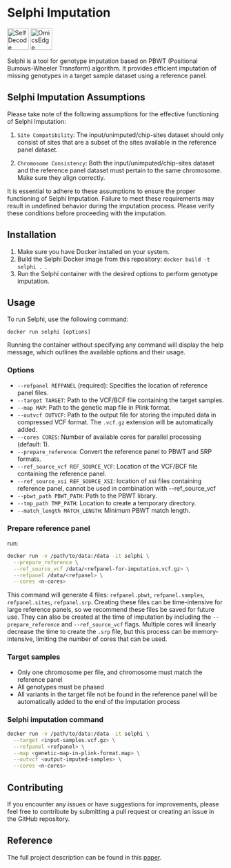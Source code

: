 # Selphi Imputation

<img src="https://github.com/selfdecode/rd-imputation-selphi/blob/feat/pbwt-and-sparse-optimizations/icons/SDBlueIcon.svg" alt="SelfDecode" style="width: 50px; height: auto;"> <img src="https://github.com/selfdecode/rd-imputation-selphi/blob/feat/pbwt-and-sparse-optimizations/icons/OmicsEdge-Logo.png" alt="OmicsEdge" style="width: 50px; height: auto;">


Selphi is a tool for genotype imputation based on PBWT (Positional Burrows-Wheeler Transform) algorithm. It provides efficient imputation of missing genotypes in a target sample dataset using a reference panel.

## Selphi Imputation Assumptions

Please take note of the following assumptions for the effective functioning of Selphi Imputation:

1. `Site Compatibility`: The input/unimputed/chip-sites dataset should only consist of sites that are a subset of the sites available in the reference panel dataset.

2. `Chromosome Consistency`: Both the input/unimputed/chip-sites dataset and the reference panel dataset must pertain to the same chromosome. Make sure they align correctly.

It is essential to adhere to these assumptions to ensure the proper functioning of Selphi Imputation. Failure to meet these requirements may result in undefined behavior during the imputation process. Please verify these conditions before proceeding with the imputation.

## Installation

1. Make sure you have Docker installed on your system.
2. Build the Selphi Docker image from this repository: `docker build -t selphi . `.
3. Run the Selphi container with the desired options to perform genotype imputation.

## Usage

To run Selphi, use the following command:

```
docker run selphi [options]
```

Running the container without specifying any command will display the help message, which outlines the available options and their usage.

### Options

- `--refpanel REFPANEL` (required): Specifies the location of reference panel files.
- `--target TARGET`: Path to the VCF/BCF file containing the target samples.
- `--map MAP`: Path to the genetic map file in Plink format.
- `--outvcf OUTVCF`: Path to the output file for storing the imputed data in compressed VCF format. The `.vcf.gz` extension will be automatically added.
- `--cores CORES`: Number of available cores for parallel processing (default: 1).
- `--prepare_reference`: Convert the reference panel to PBWT and SRP formats.
- `--ref_source_vcf REF_SOURCE_VCF`: Location of the VCF/BCF file containing the reference panel.
- `--ref_source_xsi REF_SOURCE_XSI`: location of xsi files containing reference panel, cannot be used in combination with --ref_source_vcf
- `--pbwt_path PBWT_PATH`: Path to the PBWT library.
- `--tmp_path TMP_PATH`: Location to create a temporary directory.
- `--match_length MATCH_LENGTH`: Minimum PBWT match length.


### Prepare reference panel
run:
```bash
docker run -v /path/to/data:/data -it selphi \
  --prepare_reference \
  --ref_source_vcf /data/<refpanel-for-imputation.vcf.gz> \
  --refpanel /data/<refpanel> \
  --cores <n-cores>
```

This command will generate 4 files: `refpanel.pbwt`, `refpanel.samples`, `refpanel.sites`, `refpanel.srp`. Creating these files can be time-intensive for large reference panels, so we recommend these files be saved for future use. They can also be created at the time of imputation by including the `--prepare_reference` and `--ref_source_vcf` flags.
Multiple cores will linearly decrease the time to create the `.srp` file, but this process can be memory-intensive, limiting the number of cores that can be used.

### Target samples

 - Only one chromosome per file, and chromosome must match the reference panel 
 - All genotypes must be phased
 - All variants in the target file not be found in the reference panel will be automatically added to the end of the imputation process

### Selphi imputation command
```bash
docker run -v /path/to/data:/data -it selphi \
  --target <input-samples.vcf.gz> \
  --refpanel <refpanel> \
  --map <genetic-map-in-plink-format.map> \
  --outvcf <output-imputed-samples> \
  --cores <n-cores>
```

## Contributing

If you encounter any issues or have suggestions for improvements, please feel free to contribute by submitting a pull request or creating an issue in the GitHub repository.

## Reference

The full project description can be found in this [paper](https://docs.google.com/document/d/1oEe_JYXBMo3EBToGLrlTOYtDBpPAPAk_UnqGC1WNMiU/edit).

